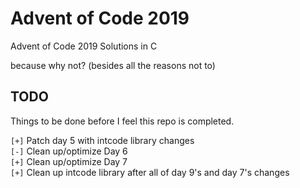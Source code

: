 # Advent of Code 2019
Advent of Code 2019 Solutions in C

because why not? (besides all the reasons not to)

## TODO
Things to be done before I feel this repo is completed.

`[+]` Patch day 5 with intcode library changes<br/>
`[-]` Clean up/optimize Day 6<br/>
`[+]` Clean up/optimize Day 7<br/>
`[+]` Clean up intcode library after all of day 9's and day 7's changes
